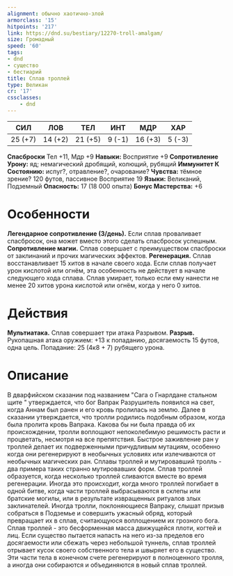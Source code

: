 ```yaml
---
alignment: обычно хаотично-злой
armorclass: '15'
hitpoints: '217'
link: https://dnd.su/bestiary/12270-troll-amalgam/
size: Громадный
speed: '60'
tags:
- dnd
- существо
- бестиарий
title: Сплав троллей
type: Великан
cr: '17'
cssclasses:
    - dnd
---
```



| СИЛ | ЛОВ | ТЕЛ | ИНТ | МДР | ХАР |
|---|---|---|---|---|---|
| 25 (+7) | 14 (+2) | 21 (+5) | 9 (-1) | 16 (+3) | 5 (-3) |
**Спасброски** Тел +11, Мдр +9
**Навыки:** Восприятие +9
**Сопротивление Урону:** яд; немагический дробящий, колющий, рубящий
**Иммунитет К Состоянию:** испуг?, отравление?, очарование?
**Чувства:** тёмное зрение? 120 футов, пассивное Восприятие 19
**Языки:** Великаний, Подземный
**Опасность:** 17 (18 000 опыта)
**Бонус Мастерства:** +6


# Особенности
**Легендарное сопротивление (3/день).** Если сплав проваливает спасбросок, она может вместо этого сделать спасбросок успешным.
**Сопротивление магии.** Сплав совершает с преимуществом спасброски от заклинаний и прочих магических эффектов.
**Регенерация.** Сплав восстанавливает 15 хитов в начале своего хода. Если сплав получает урон кислотой или огнём, эта особенность не действует в начале следующего хода сплава. Сплав умирает, только если ему нанести не менее 20 хитов урона кислотой или огнём, когда у него 0 хитов.


# Действия
**Мультиатака.** Сплав совершает три атака Разрывом.
**Разрыв.** Рукопашная атака оружием: +13 к попаданию, досягаемость 15 футов, одна цель. Попадание: 25 (4к8 + 7) рубящего урона.


# Описание
В дварфийском сказании под названием "Сага о Гнарлдане стальном щите " утверждается, что бог Вапрак Разрушитель появился на свет, когда Аннам был ранен и его кровь пролилась на землю. Далее в сказании утверждается, что тролли родились подобным образом, когда была пролита кровь Вапрака. Какова бы ни была правда об их происхождении, тролли воплощают непоколебимую решимость расти и процветать, несмотря на все препятствия. Быстрое заживление ран у троллей делает их подверженными причудливым мутациям, особенно когда они регенерируют в необычных условиях или излечиваются от необычных магических ран. Сплавы троллей и мутировавший тролль - два примера таких странно мутировавших форм.   Сплав троллей образуется, когда несколько троллей сливаются вместе во время регенерации. Иногда это происходит, когда много троллей погибает в одной битве, когда части троллей выбрасываются в склепы или братские могилы, или в результате извращенных ритуалов злых заклинателей. Иногда тролли, поклоняющиеся Вапраку, слышат призыв собраться в Подземье и совершить ужасный обряд, который превращает их в сплав, считающуюся воплощением их грозного бога. Сплав троллей - это бесформенная масса движущейся плоти, когтей и лиц. Если существо пытается напасть на него из-за пределов его досягаемости или сбежать через небольшой туннель, сплав троллей отрывает кусок своего собственного тела и швыряет его в существо. Эти части тела в конечном счете регенерируют в полноценного тролля, а иногда они собираются и объединяются в новый сплав троллей.